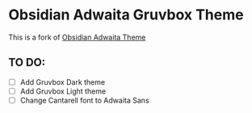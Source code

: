 # Obsidian Adwaita Gruvbox Theme
This is a fork of [Obsidian Adwaita Theme](https://github.com/birneee/obsidian-adwaita-theme)

## TO DO:
- [ ] Add Gruvbox Dark theme
- [ ] Add Gruvbox Light theme
- [ ] Change Cantarell font to Adwaita Sans
